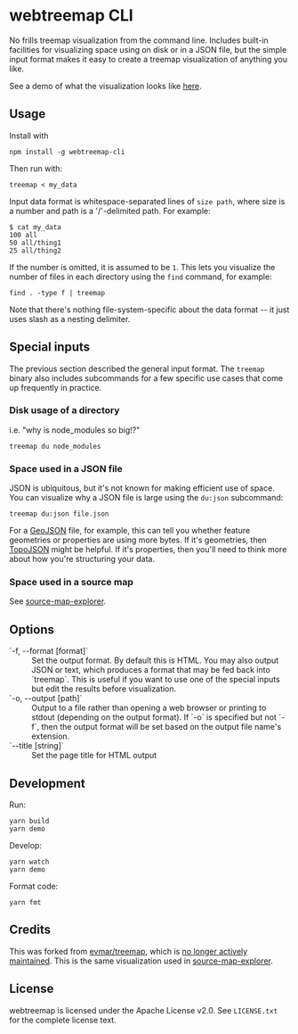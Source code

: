 # webtreemap CLI

No frills treemap visualization from the command line. Includes built-in facilities for
visualizing space using on disk or in a JSON file, but the simple input format makes it
easy to create a treemap visualization of anything you like.

See a demo of what the visualization looks like [here][demo].

## Usage

Install with

    npm install -g webtreemap-cli

Then run with:

    treemap < my_data

Input data format is whitespace-separated lines of `size path`, where size
is a number and path is a '/'-delimited path. For example:

    $ cat my_data
    100 all
    50 all/thing1
    25 all/thing2

If the number is omitted, it is assumed to be `1`. This lets you visualize the number of
files in each directory using the `find` command, for example:

    find . -type f | treemap

Note that there's nothing file-system-specific about the data format -- it
just uses slash as a nesting delimiter.

## Special inputs

The previous section described the general input format. The `treemap` binary also includes
subcommands for a few specific use cases that come up frequently in practice.

### Disk usage of a directory

i.e. "why is node_modules so big!?"

    treemap du node_modules

### Space used in a JSON file

JSON is ubiquitous, but it's not known for making efficient use of space. You can visualize
why a JSON file is large using the `du:json` subcommand:

    treemap du:json file.json

For a [GeoJSON] file, for example, this can tell you whether feature geometries or properties
are using more bytes. If it's geometries, then [TopoJSON] might be helpful. If it's properties,
then you'll need to think more about how you're structuring your data.

### Space used in a source map

See [source-map-explorer].

## Options

<dl>
  <dt>`-f, --format [format]`</dt>
  <dd>Set the output format. By default this is HTML. You may also output JSON or text, which produces a format that may be fed back into `treemap`. This is useful if you want to use one of the special inputs but edit the results before visualization.</dd>

  <dt>`-o, --output [path]`</dt>
  <dd>Output to a file rather than opening a web browser or printing to stdout (depending on the output format). If `-o` is specified but not `-f`, then the output format will be set based on the output file name's extension.</dd>

  <dt>`--title [string]`</dt>
  <dd>Set the page title for HTML output</dd>
</dl>

## Development

Run:

    yarn build
    yarn demo

Develop:

    yarn watch
    yarn demo

Format code:

    yarn fmt

## Credits

This was forked from [evmar/treemap], which is [no longer actively maintained][evmar#37].
This is the same visualization used in [source-map-explorer].

## License

webtreemap is licensed under the Apache License v2.0. See `LICENSE.txt` for the
complete license text.

[demo]: http://evmar.github.io/webtreemap/
[evmar/treemap]: https://github.com/evmar/webtreemap
[source-map-explorer]: https://github.com/danvk/source-map-explorer
[evmar#37]: https://github.com/evmar/webtreemap/issues/37
[geojson]: https://geojson.org
[topojson]: https://github.com/topojson/topojson
